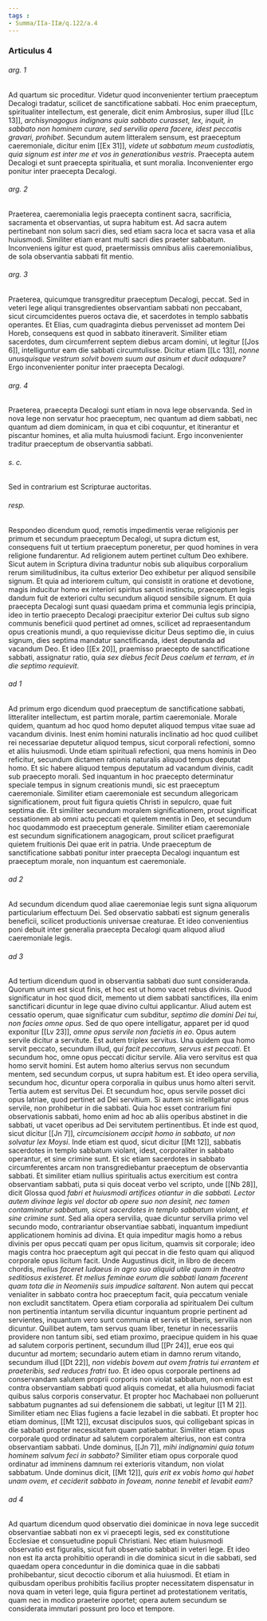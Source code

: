 ```yaml
---
tags : 
- Summa/IIa-IIæ/q.122/a.4
---
```


### Articulus 4

###### arg. 1
Ad quartum sic proceditur. Videtur quod inconvenienter tertium praeceptum Decalogi tradatur, scilicet de sanctificatione sabbati. Hoc enim praeceptum, spiritualiter intellectum, est generale, dicit enim Ambrosius, super illud [[Lc 13]], *archisynagogus indignans quia sabbato curasset, lex, inquit, in sabbato non hominem curare, sed servilia opera facere, idest peccatis gravari, prohibet*. Secundum autem litteralem sensum, est praeceptum caeremoniale, dicitur enim [[Ex 31]], *videte ut sabbatum meum custodiatis, quia signum est inter me et vos in generationibus vestris*. Praecepta autem Decalogi et sunt praecepta spiritualia, et sunt moralia. Inconvenienter ergo ponitur inter praecepta Decalogi.

###### arg. 2
Praeterea, caeremonialia legis praecepta continent sacra, sacrificia, sacramenta et observantias, ut supra habitum est. Ad sacra autem pertinebant non solum sacri dies, sed etiam sacra loca et sacra vasa et alia huiusmodi. Similiter etiam erant multi sacri dies praeter sabbatum. Inconveniens igitur est quod, praetermissis omnibus aliis caeremonialibus, de sola observantia sabbati fit mentio.

###### arg. 3
Praeterea, quicumque transgreditur praeceptum Decalogi, peccat. Sed in veteri lege aliqui transgredientes observantiam sabbati non peccabant, sicut circumcidentes pueros octava die, et sacerdotes in templo sabbatis operantes. Et Elias, cum quadraginta diebus pervenisset ad montem Dei Horeb, consequens est quod in sabbato itineraverit. Similiter etiam sacerdotes, dum circumferrent septem diebus arcam domini, ut legitur [[Jos 6]], intelliguntur eam die sabbati circumtulisse. Dicitur etiam [[Lc 13]], *nonne unusquisque vestrum solvit bovem suum aut asinum et ducit adaquare?* Ergo inconvenienter ponitur inter praecepta Decalogi.

###### arg. 4
Praeterea, praecepta Decalogi sunt etiam in nova lege observanda. Sed in nova lege non servatur hoc praeceptum, nec quantum ad diem sabbati, nec quantum ad diem dominicam, in qua et cibi coquuntur, et itinerantur et piscantur homines, et alia multa huiusmodi faciunt. Ergo inconvenienter traditur praeceptum de observantia sabbati.

###### s. c.
Sed in contrarium est Scripturae auctoritas.

###### resp.
Respondeo dicendum quod, remotis impedimentis verae religionis per primum et secundum praeceptum Decalogi, ut supra dictum est, consequens fuit ut tertium praeceptum poneretur, per quod homines in vera religione fundarentur. Ad religionem autem pertinet cultum Deo exhibere. Sicut autem in Scriptura divina traduntur nobis sub aliquibus corporalium rerum similitudinibus, ita cultus exterior Deo exhibetur per aliquod sensibile signum. Et quia ad interiorem cultum, qui consistit in oratione et devotione, magis inducitur homo ex interiori spiritus sancti instinctu, praeceptum legis dandum fuit de exteriori cultu secundum aliquod sensibile signum. Et quia praecepta Decalogi sunt quasi quaedam prima et communia legis principia, ideo in tertio praecepto Decalogi praecipitur exterior Dei cultus sub signo communis beneficii quod pertinet ad omnes, scilicet ad repraesentandum opus creationis mundi, a quo requievisse dicitur Deus septimo die, in cuius signum, dies septima mandatur sanctificanda, idest deputanda ad vacandum Deo. Et ideo [[Ex 20]], praemisso praecepto de sanctificatione sabbati, assignatur ratio, quia *sex diebus fecit Deus caelum et terram, et in die septimo requievit*.

###### ad 1
Ad primum ergo dicendum quod praeceptum de sanctificatione sabbati, litteraliter intellectum, est partim morale, partim caeremoniale. Morale quidem, quantum ad hoc quod homo deputet aliquod tempus vitae suae ad vacandum divinis. Inest enim homini naturalis inclinatio ad hoc quod cuilibet rei necessariae deputetur aliquod tempus, sicut corporali refectioni, somno et aliis huiusmodi. Unde etiam spirituali refectioni, qua mens hominis in Deo reficitur, secundum dictamen rationis naturalis aliquod tempus deputat homo. Et sic habere aliquod tempus deputatum ad vacandum divinis, cadit sub praecepto morali. Sed inquantum in hoc praecepto determinatur speciale tempus in signum creationis mundi, sic est praeceptum caeremoniale. Similiter etiam caeremoniale est secundum allegoricam significationem, prout fuit figura quietis Christi in sepulcro, quae fuit septima die. Et similiter secundum moralem significationem, prout significat cessationem ab omni actu peccati et quietem mentis in Deo, et secundum hoc quodammodo est praeceptum generale. Similiter etiam caeremoniale est secundum significationem anagogicam, prout scilicet praefigurat quietem fruitionis Dei quae erit in patria. Unde praeceptum de sanctificatione sabbati ponitur inter praecepta Decalogi inquantum est praeceptum morale, non inquantum est caeremoniale.

###### ad 2
Ad secundum dicendum quod aliae caeremoniae legis sunt signa aliquorum particularium effectuum Dei. Sed observatio sabbati est signum generalis beneficii, scilicet productionis universae creaturae. Et ideo convenientius poni debuit inter generalia praecepta Decalogi quam aliquod aliud caeremoniale legis.

###### ad 3
Ad tertium dicendum quod in observantia sabbati duo sunt consideranda. Quorum unum est sicut finis, et hoc est ut homo vacet rebus divinis. Quod significatur in hoc quod dicit, memento ut diem sabbati sanctifices, illa enim sanctificari dicuntur in lege quae divino cultui applicantur. Aliud autem est cessatio operum, quae significatur cum subditur, *septimo die domini Dei tui, non facies omne opus*. Sed de quo opere intelligatur, apparet per id quod exponitur [[Lv 23]], *omne opus servile non facietis in eo*. Opus autem servile dicitur a servitute. Est autem triplex servitus. Una quidem qua homo servit peccato, secundum illud, *qui facit peccatum, servus est peccati*. Et secundum hoc, omne opus peccati dicitur servile. Alia vero servitus est qua homo servit homini. Est autem homo alterius servus non secundum mentem, sed secundum corpus, ut supra habitum est. Et ideo opera servilia, secundum hoc, dicuntur opera corporalia in quibus unus homo alteri servit. Tertia autem est servitus Dei. Et secundum hoc, opus servile posset dici opus latriae, quod pertinet ad Dei servitium. Si autem sic intelligatur opus servile, non prohibetur in die sabbati. Quia hoc esset contrarium fini observationis sabbati, homo enim ad hoc ab aliis operibus abstinet in die sabbati, ut vacet operibus ad Dei servitutem pertinentibus. Et inde est quod, sicut dicitur [[Jn 7]], *circumcisionem accipit homo in sabbato, ut non solvatur lex Moysi*. Inde etiam est quod, sicut dicitur [[Mt 12]], sabbatis sacerdotes in templo sabbatum violant, idest, corporaliter in sabbato operantur, et sine crimine sunt. Et sic etiam sacerdotes in sabbato circumferentes arcam non transgrediebantur praeceptum de observantia sabbati. Et similiter etiam nullius spiritualis actus exercitium est contra observantiam sabbati, puta si quis doceat verbo vel scripto, unde [[Nb 28]], dicit Glossa quod *fabri et huiusmodi artifices otiantur in die sabbati. Lector autem divinae legis vel doctor ab opere suo non desinit, nec tamen contaminatur sabbatum, sicut sacerdotes in templo sabbatum violant, et sine crimine sunt*. Sed alia opera servilia, quae dicuntur servilia primo vel secundo modo, contrariantur observantiae sabbati, inquantum impediunt applicationem hominis ad divina. Et quia impeditur magis homo a rebus divinis per opus peccati quam per opus licitum, quamvis sit corporale; ideo magis contra hoc praeceptum agit qui peccat in die festo quam qui aliquod corporale opus licitum facit. Unde Augustinus dicit, in libro de decem chordis, *melius faceret Iudaeus in agro suo aliquid utile quam in theatro seditiosus existeret. Et melius feminae eorum die sabbati lanam facerent quam tota die in Neomeniis suis impudice saltarent*. Non autem qui peccat venialiter in sabbato contra hoc praeceptum facit, quia peccatum veniale non excludit sanctitatem. Opera etiam corporalia ad spiritualem Dei cultum non pertinentia intantum servilia dicuntur inquantum proprie pertinent ad servientes, inquantum vero sunt communia et servis et liberis, servilia non dicuntur. Quilibet autem, tam servus quam liber, tenetur in necessariis providere non tantum sibi, sed etiam proximo, praecipue quidem in his quae ad salutem corporis pertinent, secundum illud [[Pr 24]], erue eos qui ducuntur ad mortem; secundario autem etiam in damno rerum vitando, secundum illud [[Dt 22]], *non videbis bovem aut ovem fratris tui errantem et praeteribis, sed reduces fratri tuo*. Et ideo opus corporale pertinens ad conservandam salutem proprii corporis non violat sabbatum, non enim est contra observantiam sabbati quod aliquis comedat, et alia huiusmodi faciat quibus salus corporis conservatur. Et propter hoc Machabaei non polluerunt sabbatum pugnantes ad sui defensionem die sabbati, ut legitur [[1 M 2]]. Similiter etiam nec Elias fugiens a facie Iezabel in die sabbati. Et propter hoc etiam dominus, [[Mt 12]], excusat discipulos suos, qui colligebant spicas in die sabbati propter necessitatem quam patiebantur. Similiter etiam opus corporale quod ordinatur ad salutem corporalem alterius, non est contra observantiam sabbati. Unde dominus, [[Jn 7]], *mihi indignamini quia totum hominem salvum feci in sabbato?* Similiter etiam opus corporale quod ordinatur ad imminens damnum rei exterioris vitandum, non violat sabbatum. Unde dominus dicit, [[Mt 12]], *quis erit ex vobis homo qui habet unam ovem, et ceciderit sabbato in foveam, nonne tenebit et levabit eam?*

###### ad 4
Ad quartum dicendum quod observatio diei dominicae in nova lege succedit observantiae sabbati non ex vi praecepti legis, sed ex constitutione Ecclesiae et consuetudine populi Christiani. Nec etiam huiusmodi observatio est figuralis, sicut fuit observatio sabbati in veteri lege. Et ideo non est ita arcta prohibitio operandi in die dominica sicut in die sabbati, sed quaedam opera conceduntur in die dominica quae in die sabbati prohibebantur, sicut decoctio ciborum et alia huiusmodi. Et etiam in quibusdam operibus prohibitis facilius propter necessitatem dispensatur in nova quam in veteri lege, quia figura pertinet ad protestationem veritatis, quam nec in modico praeterire oportet; opera autem secundum se considerata immutari possunt pro loco et tempore.


